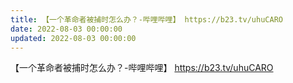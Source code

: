 ```yaml
---
title: 【一个革命者被捕时怎么办？-哔哩哔哩】 https://b23.tv/uhuCARO
date: 2022-08-03 00:00:00
updated: 2022-08-03 00:00:00
---
```


【一个革命者被捕时怎么办？-哔哩哔哩】 https://b23.tv/uhuCARO
